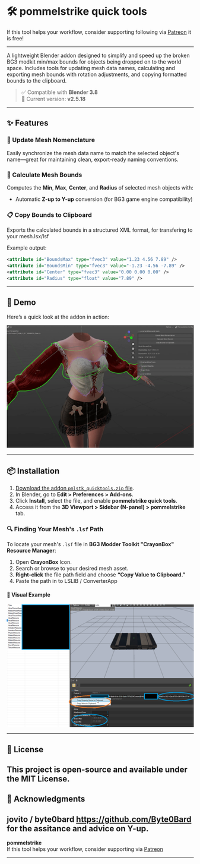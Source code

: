 # 🛠️ pommelstrike quick tools
If this tool helps your workflow, consider supporting following via [Patreon](https://www.patreon.com/pommelstrike) it is free! 

---

A lightweight Blender addon designed to simplify and speed up the broken BG3 modkit min/max bounds for objects being dropped on to the world space.
Includes tools for updating mesh data names, calculating and exporting mesh bounds with rotation adjustments, and copying formatted bounds to the clipboard.

> ✅ Compatible with **Blender 3.8**  
> 🔧 Current version: **v2.5.18**  
---

## ✨ Features

### 🔁 Update Mesh Nomenclature
Easily synchronize the mesh data name to match the selected object's name—great for maintaining clean, export-ready naming conventions.

### 📏 Calculate Mesh Bounds
Computes the **Min**, **Max**, **Center**, and **Radius** of selected mesh objects with:
- Automatic **Z-up to Y-up** conversion (for BG3 game engine compatibility)

### 📋 Copy Bounds to Clipboard
Exports the calculated bounds in a structured XML format, for transfering to your mesh.lsx/lsf

Example output:
```xml
<attribute id="BoundsMax" type="fvec3" value="1.23 4.56 7.89" />
<attribute id="BoundsMin" type="fvec3" value="-1.23 -4.56 -7.89" />
<attribute id="Center" type="fvec3" value="0.00 0.00 0.00" />
<attribute id="Radius" type="float" value="7.89" />
```

---

## 🎥 Demo

Here’s a quick look at the addon in action:

![quicktools_min-max](https://github.com/pommelstrike/pommelstrike_quicktools/blob/main/quicktools_min-max.gif?raw=true)

---

## 📦 Installation

1. [Download the addon `pmlstk_quicktools.zip` file](https://github.com/pommelstrike/pommelstrike_quicktools/blob/main/pmlstk_quicktools.zip?raw=true).
2. In Blender, go to **Edit > Preferences > Add-ons**.
3. Click **Install**, select the file, and enable **pommelstrike quick tools**.
4. Access it from the **3D Viewport > Sidebar (N-panel) > pommelstrike** tab.

### 🔍 Finding Your Mesh's `.lsf` Path

To locate your mesh's `.lsf` file in **BG3 Modder Toolkit "CrayonBox" Resource Manager**:

1. Open **CrayonBox** Icon.
2. Search or browse to your desired mesh asset.
3. **Right-click** the file path field and choose **“Copy Value to Clipboard.”**
4. Paste the path in to LSLIB / ConverterApp


#### 📸 Visual Example

![CrayonBox - Copy LSF Path](https://github.com/pommelstrike/pommelstrike_quicktools/blob/main/mni-max.png?raw=true)

---


## 📄 License
This project is open-source and available under the MIT License.  
---

## 🤝 Acknowledgments
jovito / byte0bard https://github.com/Byte0Bard for the assitance and advice on Y-up.
---
**pommelstrike**  
If this tool helps your workflow, consider supporting via [Patreon](https://www.patreon.com/pommelstrike)

---
